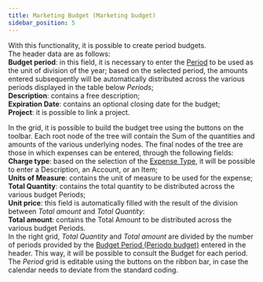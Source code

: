 ```yaml
---
title: Marketing Budget (Marketing budget)
sidebar_position: 5
---
```


With this functionality, it is possible to create period budgets.        
The header data are as follows:       
**Budget period**: in this field, it is necessary to enter the [Period](/docs/configurations/tables/crm/sales-forecast/budget-period) to be used as the unit of division of the year; based on the selected period, the amounts entered subsequently will be automatically distributed across the various periods displayed in the table below *Periods*;      
**Description**: contains a free description;      
**Expiration Date**: contains an optional closing date for the budget;      
**Project**: it is possible to link a project.     

In the grid, it is possible to build the budget tree using the buttons on the toolbar. Each root node of the tree will contain the Sum of the quantities and amounts of the various underlying nodes. The final nodes of the tree are those in which expenses can be entered, through the following fields:      
**Charge type**: based on the selection of the [Expense Type](/docs/configurations/tables/crm/sales-forecast/expenses-type), it will be possible to enter a Description, an Account, or an Item;       
**Units of Measure**: contains the unit of measure to be used for the expense;      
**Total Quantity**: contains the total quantity to be distributed across the various budget Periods;       
**Unit price**: this field is automatically filled with the result of the division between *Total amount* and *Total Quantity*:        
**Total amount**: contains the Total Amount to be distributed across the various budget Periods.        
In the right grid, *Total Quantity* and *Total amount* are divided by the number of periods provided by the [Budget Period (Periodo budget)](/docs/configurations/tables/crm/sales-forecast/budget-period) entered in the header. This way, it will be possible to consult the Budget for each period. The *Period* grid is editable using the buttons on the ribbon bar, in case the calendar needs to deviate from the standard coding.